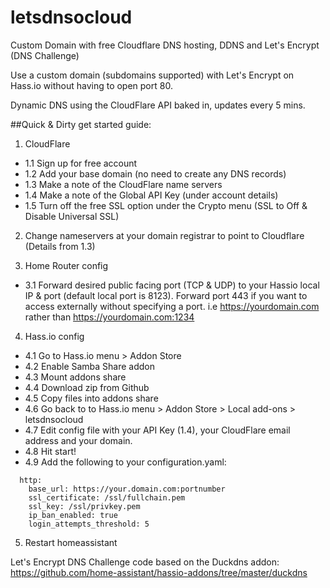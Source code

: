 # letsdnsocloud

Custom Domain with free Cloudflare DNS hosting, DDNS and Let's Encrypt (DNS Challenge)

Use a custom domain (subdomains supported) with Let's Encrypt on Hass.io without having to open port 80.

Dynamic DNS using the CloudFlare API baked in, updates every 5 mins.

##Quick & Dirty get started guide:

1. CloudFlare
  - 1.1 Sign up for free account
  - 1.2 Add your base domain (no need to create any DNS records)
  - 1.3 Make a note of the CloudFlare name servers
  - 1.4 Make a note of the Global API Key (under account details)
  - 1.5 Turn off the free SSL option under the Crypto menu (SSL to Off & Disable Universal SSL)

2. Change nameservers at your domain registrar to point to Cloudflare (Details from 1.3)

3. Home Router config
  - 3.1 Forward desired public facing port (TCP & UDP) to your Hassio local IP & port (default local port is 8123). Forward port 443 if you want to access externally without specifying a port. i.e https://yourdomain.com rather than https://yourdomain.com:1234

4. Hass.io config
  - 4.1 Go to Hass.io menu > Addon Store
  - 4.2 Enable Samba Share addon
  - 4.3 Mount addons share
  - 4.4 Download zip from Github
  - 4.5 Copy files into addons share
  - 4.6 Go back to to Hass.io menu > Addon Store > Local add-ons > letsdnsocloud
  - 4.7 Edit config file with your API Key (1.4), your CloudFlare email address and your domain.
  - 4.8 Hit start!
  - 4.9 Add the following to your configuration.yaml:
```
  http:
    base_url: https://your.domain.com:portnumber
    ssl_certificate: /ssl/fullchain.pem
    ssl_key: /ssl/privkey.pem
    ip_ban_enabled: true
    login_attempts_threshold: 5
```
  5. Restart homeassistant

  Let's Encrypt DNS Challenge code based on the Duckdns addon:
  https://github.com/home-assistant/hassio-addons/tree/master/duckdns
